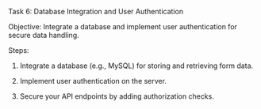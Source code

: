 Task 6: Database Integration and User Authentication

Objective: Integrate a database and implement user authentication for secure data handling.

Steps:

1. Integrate a database (e.g., MySQL) for storing and retrieving form data.

2. Implement user authentication on the server.

3. Secure your API endpoints by adding authorization checks.
